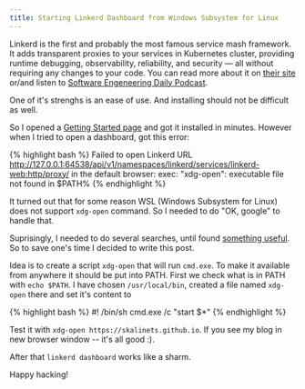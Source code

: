 ```yaml
---
title: Starting Linkerd Dashboard from Windows Subsystem for Linux
---
```


Linkerd is the first and probably the most famous service mash framework. It adds transparent proxies
to your services in Kubernetes cluster, providing runtime debugging, observability, reliability, and
security — all without requiring any changes to your code. You can read more about it on
[their site](https://linkerd.io/2/overview/) or/and listen to [Software Engeneering Daily Podcast](https://softwareengineeringdaily.com/2018/12/19/linkerd-service-mesh-with-william-morgan/).

One of it's strenghs is an ease of use. And installing should not be difficult as well.

So I opened a [Getting Started page](https://linkerd.io/2/getting-started/index.html) and got it installed
in minutes. However when I tried to open a dashboard, got this error:

{% highlight bash %}
Failed to open Linkerd URL http://127.0.0.1:64538/api/v1/namespaces/linkerd/services/linkerd-web:http/proxy/ 
in the default browser: exec: "xdg-open": executable file not found in $PATH%
{% endhighlight %}


It turned out that for some reason WSL (Windows Subsystem for Linux) does not support `xdg-open` command.
So I needed to do "OK, google" to handle that.

Suprisingly, I needed to do several searches, until found [something useful](https://wpdev.uservoice.com/forums/266908-command-prompt-console-windows-subsystem-for-l/suggestions/15590718-equivalent-of-cgystart-open-or-xdg-open).
So to save one's time I decided to write this post.

Idea is to create a script `xdg-open` that will run `cmd.exe`. To make it available from anywhere it should
be put into PATH. First we check what is in PATH with `echo $PATH`. I have chosen `/usr/local/bin`, created a
file named `xdg-open` there and set it's content to

{% highlight bash %}
#! /bin/sh 
cmd.exe /c "start $*"
{% endhighlight %}

Test it with `xdg-open https://skalinets.github.io`. If you see my blog in new browser window -- it's all good :).

After that `linkerd dashboard` works like a sharm.

Happy hacking!
